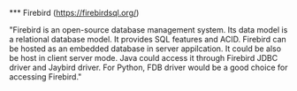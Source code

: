 *** Firebird (https://firebirdsql.org/)

"Firebird is an open-source database management system. Its data model is a relational database model. It provides 
SQL features and ACID. Firebird can be hosted as an embedded database in server appilcation. It could be also be host
in client server mode. Java could access it through Firebird JDBC driver and Jaybird driver. For Python, FDB driver would 
be a good choice for accessing Firebird."
